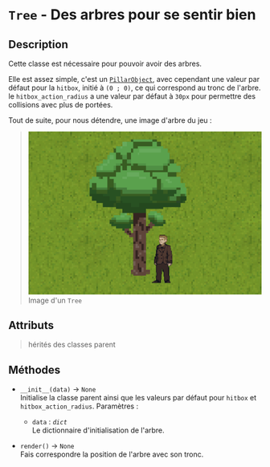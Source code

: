 # `Tree` - Des arbres pour se sentir bien

## Description

Cette classe est nécessaire pour pouvoir avoir des arbres.

Elle est assez simple, c'est un [`PillarObject`](../basics/pillar_object.md), avec cependant une valeur par défaut pour la `hitbox`, initié à `(0 ; 0)`, ce qui correspond au tronc de l'arbre. le `hitbox_action_radius` a une valeur par défaut à `30px` pour permettre des collisions avec plus de portées.

Tout de suite, pour nous détendre, une image d'arbre du jeu :

> ![Exemple](../../../exemples/tree_1.png)
> Image d'un `Tree`

## Attributs
> hérités des classes parent

## Méthodes
- `__init__(data)` &rarr; `None` \
  Initialise la classe parent ainsi que les valeurs par défaut pour `hitbox` et `hitbox_action_radius`.
  Paramètres :
  * `data` : *`dict`* \
  Le dictionnaire d'initialisation de l'arbre.

- `render()` &rarr; `None` \
  Fais correspondre la position de l'arbre avec son tronc.
